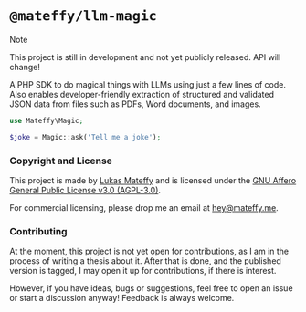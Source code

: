 # `@mateffy/llm-magic`

> [!NOTE]
> This project is still in development and not yet publicly released. API will change!

A PHP SDK to do magical things with LLMs using just a few lines of code.
Also enables developer-friendly extraction of structured and validated JSON data from files such as PDFs, Word documents, and images.

```php
use Mateffy\Magic;

$joke = Magic::ask('Tell me a joke');
```


### Copyright and License

This project is made by [Lukas Mateffy](https://mateffy.me) and is licensed under the [GNU Affero General Public License v3.0 (AGPL-3.0)](https://choosealicense.com/licenses/agpl-3.0/).

For commercial licensing, please drop me an email at [hey@mateffy.me](mailto:hey@mateffy.me).

### Contributing

At the moment, this project is not yet open for contributions, as I am in the process of writing a thesis about it. After that is done, and the published version is tagged, I may open it up for contributions, if there is interest.

However, if you have ideas, bugs or suggestions, feel free to open an issue or start a discussion anyway! Feedback is always welcome.
